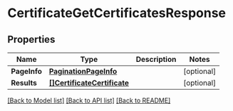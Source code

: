 # CertificateGetCertificatesResponse

## Properties

Name | Type | Description | Notes
------------ | ------------- | ------------- | -------------
**PageInfo** | [**PaginationPageInfo**](paginationPageInfo.md) |  | [optional] 
**Results** | [**[]CertificateCertificate**](certificateCertificate.md) |  | [optional] 

[[Back to Model list]](../README.md#documentation-for-models) [[Back to API list]](../README.md#documentation-for-api-endpoints) [[Back to README]](../README.md)


